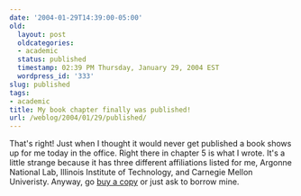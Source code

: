 ```yaml
---
date: '2004-01-29T14:39:00-05:00'
old:
  layout: post
  oldcategories:
  - academic
  status: published
  timestamp: 02:39 PM Thursday, January 29, 2004 EST
  wordpress_id: '333'
slug: published
tags:
- academic
title: My book chapter finally was published!
url: /weblog/2004/01/29/published/
---
```


That's right!  Just when I thought it would never get published a book shows up
for me today in the office.  Right there in chapter 5 is what I wrote.  It's a
little strange because it has three different affiliations listed for me,
Argonne National Lab, Illinois Institute of Technology, and Carnegie Mellon
Univeristy.  Anyway, go [buy a
copy](http://www.wiley.com/WileyCDA/WileyTitle/productCd-0471332887.html) or
just ask to borrow mine.

